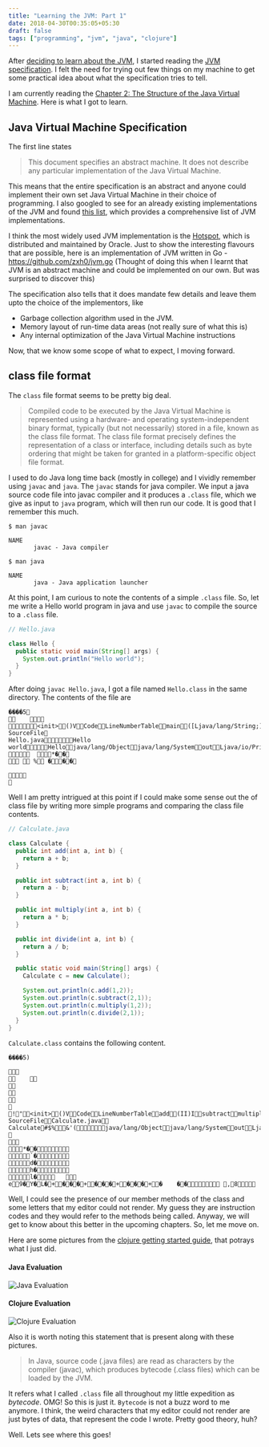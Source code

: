 ```yaml
---
title: "Learning the JVM: Part 1"
date: 2018-04-30T00:35:05+05:30
draft: false
tags: ["programming", "jvm", "java", "clojure"]
---
```


After [deciding to learn about the JVM](/blog/visit-the-old-to-understand-the-new/), I started reading the [JVM specification](https://docs.oracle.com/javase/specs/jvms/se10/html/index.html). I felt the need for trying out few things on my machine to get some practical idea about what the specification tries to tell.

I am currently reading the [Chapter 2: The Structure of the Java Virtual Machine](https://docs.oracle.com/javase/specs/jvms/se10/html/jvms-2.html). Here is what I got to learn.

## Java Virtual Machine Specification
The first line states

> This document specifies an abstract machine. It does not describe any particular implementation of the Java Virtual Machine.

This means that the entire specification is an abstract and anyone could implement their own set Java Virtual Machine in their choice of programming. I also googled to see for an already existing implementations of the JVM and found [this list](https://en.wikipedia.org/wiki/List_of_Java_virtual_machines), which provides a comprehensive list of JVM implementations.

I think the most widely used JVM implementation is the [Hotspot](https://en.wikipedia.org/wiki/HotSpot), which is distributed and maintained by Oracle. Just to show the interesting flavours that are possible, here is an implementation of JVM written in Go - https://github.com/zxh0/jvm.go (Thought of doing this when I learnt that JVM is an abstract machine and could be implemented on our own. But was surprised to discover this)

The specification also tells that it does mandate few details and leave them upto the choice of the implementors, like

- Garbage collection algorithm used in the JVM.
- Memory layout of run-time data areas (not really sure of what this is)
- Any internal optimization of the Java Virtual Machine instructions

Now, that we know some scope of what to expect, I moving forward.

## class file format

The `class` file format seems to be pretty big deal.

> Compiled code to be executed by the Java Virtual Machine is represented using a hardware- and operating system-independent binary format, typically (but not necessarily) stored in a file, known as the class file format. The class file format precisely defines the representation of a class or interface, including details such as byte ordering that might be taken for granted in a platform-specific object file format.

I used to do Java long time back (mostly in college) and I vividly remember using `javac` and `java`. The `javac` stands for java compiler. We input a java source code file into javac compiler and it produces a `.class` file, which we give as input to `java` program, which will then run our code. It is good that I remember this much.

```
$ man javac

NAME
       javac - Java compiler
```

```
$ man java

NAME
       java - Java application launcher
```

At this point, I am curious to note the contents of a simple `.class` file. So, let me write a Hello world program in java and use `javac` to compile the source to a `.class` file.

```java
// Hello.java

class Hello {
  public static void main(String[] args) {
    System.out.println("Hello world");
  }
}
```

After doing `javac Hello.java`, I got a file named `Hello.class` in the same directory. The contents of the file are

```
����   5 
  	   
     <init> ()V Code LineNumberTable main ([Ljava/lang/String;)V 
SourceFile 
Hello.java      Hello world    Hello java/lang/Object java/lang/System out Ljava/io/PrintStream; java/io/PrintStream println (Ljava/lang/String;)V               	        *� �    
        	    	   %     	� � �    
   
        
   
```

Well I am pretty intrigued at this point if I could make some sense out the of class file by writing more simple programs and comparing the class file contents.

```java
// Calculate.java

class Calculate {
  public int add(int a, int b) {
    return a + b;
  }

  public int subtract(int a, int b) {
    return a - b;
  }

  public int multiply(int a, int b) {
    return a * b;
  }

  public int divide(int a, int b) {
    return a / b;
  }

  public static void main(String[] args) {
    Calculate c = new Calculate();

    System.out.println(c.add(1,2));
    System.out.println(c.subtract(2,1));
    System.out.println(c.multiply(1,2));
    System.out.println(c.divide(2,1));
  }
}
```
`Calculate.class` contains the following content.
```
����   5 )
 
  
  	  
  
  
  
  
  ! " <init> ()V Code LineNumberTable add (II)I subtract multiply divide main ([Ljava/lang/String;)V 
SourceFile Calculate.java   	Calculate # $ %   & ' (       java/lang/Object java/lang/System out Ljava/io/PrintStream; java/io/PrintStream println (I)V    
           
        *� �                
        `�                
        d�                
        h�                
        l�            	    
   e     9� Y� L� +� � � +� � � +� � � +� 	� �                   ,  8       
```

Well, I could see the presence of our member methods of the class and some letters that my editor could not render. My guess they are instruction codes and they would refer to the methods being called. Anyway, we will get to know about this better in the upcoming chapters. So, let me move on.

Here are some pictures from the [clojure getting started guide](https://clojure.org/guides/learn/syntax#_evaluation), that potrays what I just did.

#### Java Evaluation
![Java Evaluation](https://clojure.org/images/content/guides/learn/syntax/traditional-evaluation.png)

#### Clojure Evaluation
![Clojure Evaluation](https://clojure.org/images/content/guides/learn/syntax/clojure-evaluation.png)

Also it is worth noting this statement that is present along with these pictures.

> In Java, source code (.java files) are read as characters by the compiler (javac), which produces bytecode (.class files) which can be loaded by the JVM.

It refers what I called `.class` file all throughout my little expedition as _bytecode_. OMG! So this is just it. `Bytecode` is not a buzz word to me anymore. I think, the weird characters that my editor could not render are just bytes of data, that represent the code I wrote. Pretty good theory, huh?

Well. Lets see where this goes!
